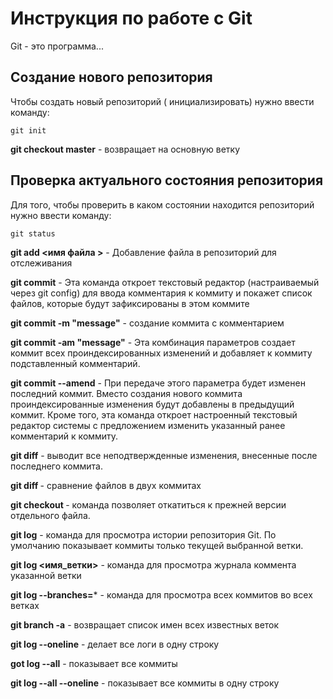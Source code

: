 # Инструкция по работе с Git 

Git - это программа...

## Создание нового репозитория

Чтобы создать новый репозиторий ( инициализировать) нужно ввести команду: 

    git init



**git checkout master** - возвращает на основную ветку

## Проверка актуального состояния репозитория

Для того, чтобы проверить в каком состоянии находится репозиторий нужно ввести команду:

    git status

**git add <имя файла >** - Добавление файла в репозиторий для отслеживания

**git commit** - Эта команда откроет текстовый редактор (настраиваемый через git config) для ввода комментария к коммиту и покажет список файлов, которые будут зафиксированы в этом коммите 

**git commit -m "message"** - создание коммита с комментарием 

**git commit -am "message"** - Эта комбинация параметров создает коммит всех 
проиндексированных изменений и добавляет к коммиту подставленный комментарий.

**git commit --amend** - При передаче этого параметра будет изменен последний коммит. Вместо создания нового коммита проиндексированные изменения будут добавлены в предыдущий коммит. Кроме того, эта команда откроет настроенный текстовый редактор системы с предложением изменить указанный ранее комментарий к коммиту.

**git diff** - выводит все неподтвержденные изменения, внесенные после последнего коммита.

**git diff <hash1> <hash2>** - сравнение файлов в двух коммитах 

**git checkout <hash>** - команда позволяет откатиться к прежней версии отдельного файла.

**git log** - команда для просмотра истории репозитория Git. По умолчанию показывает коммиты только текущей выбранной ветки. 

**git log <имя_ветки>**  - команда для просмотра журнала коммента указанной ветки

**git log --branches=*** - команда для просмотра всех коммитов во всех ветках

**git branch -a** - возвращает список имен всех известных веток

**git log --oneline** - делает все логи в одну строку

**got log --all**  - показывает все коммиты

**git log --all --oneline** - показывает все коммиты в одну строку